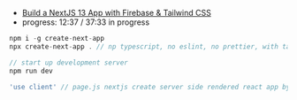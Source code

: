 - [Build a NextJS 13 App with Firebase & Tailwind CSS](https://www.youtube.com/watch?v=uikATllLdRc&t=647s)
- progress: 12:37 / 37:33 in progress

```javascript
npm i -g create-next-app
npx create-next-app . // np typescript, no eslint, no prettier, with tailwindcss, and app routing, no src folder.

// start up development server
npm run dev

'use client' // page.js nextjs create server side rendered react app by default, this tells it to create a client side rendered app
```
